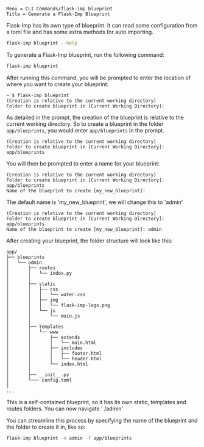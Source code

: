```
Menu = CLI Commands/flask-imp blueprint
Title = Generate a Flask-Imp Blueprint
```

Flask-Imp has its own type of blueprint. It can read some configuration from a toml file and has some extra methods for
auto importing. 

```bash
flask-imp blueprint --help
```

To generate a Flask-Imp blueprint, run the following command:

```bash
flask-imp blueprint
```

After running this command, you will be prompted to enter the location of where you want to create your blueprint:

```text
~ $ flask-imp blueprint
(Creation is relative to the current working directory)
Folder to create blueprint in [Current Working Directory]: 
```

As detailed in the prompt, the creation of the blueprint is relative to the current working directory. So to create a
blueprint in the folder `app/blueprints`, you would enter `app/blueprints` in the prompt.

```text
(Creation is relative to the current working directory)
Folder to create blueprint in [Current Working Directory]: app/blueprints
```

You will then be prompted to enter a name for your blueprint:

```text
(Creation is relative to the current working directory)
Folder to create blueprint in [Current Working Directory]: app/blueprints 
Name of the blueprint to create [my_new_blueprint]: 
```

The default name is 'my_new_blueprint', we will change this to 'admin'

```text
(Creation is relative to the current working directory)
Folder to create blueprint in [Current Working Directory]: app/blueprints 
Name of the blueprint to create [my_new_blueprint]: admin
```

After creating your blueprint, the folder structure will look like this:

```text
app/
├── blueprints
│   └── admin
│       ├── routes
│       │   └── index.py
│       │
│       ├── static
│       │   ├── css
│       │   │   └── water.css
│       │   ├── img
│       │   │   └── flask-imp-logo.png
│       │   └── js
│       │       └── main.js
│       │
│       ├── templates
│       │   └── www
│       │       ├── extends
│       │       │   └── main.html
│       │       ├── includes
│       │       │   ├── footer.html
│       │       │   └── header.html
│       │       └── index.html
│       │
│       ├── __init__.py
│       └─── config.toml
│
...
```

This is a self-contained blueprint, so it has its own static, templates and routes folders. You can now navigate '
/admin'

You can streamline this process by specifying the name of the blueprint and the folder to create it in, like so:

```bash
flask-imp blueprint -n admin -f app/blueprints
```